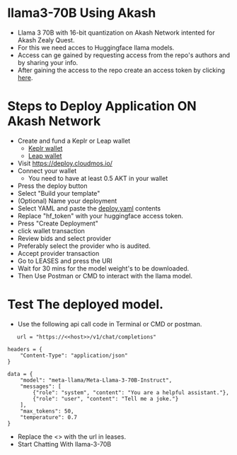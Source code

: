 # llama3-70B Using Akash

- Llama 3 70B with 16-bit quantization on Akash Network intented for Akash Zealy Quest.
- For this we need acces to Huggingface llama models.
- Access can ge gained by requesting access from the repo's authors and by sharing your info.
- After gaining the access to the repo create an access token by clicking [here](https://huggingface.co/settings/tokens).

# Steps to Deploy Application ON Akash Network

- Create and fund a Keplr or Leap wallet
  - [Keplr wallet](https://akash.network/docs/getting-started/token-and-wallets/#keplr-wallet)
  - [Leap wallet](https://akash.network/docs/getting-started/token-and-wallets/#leap-cosmos-wallet)
- Visit https://deploy.cloudmos.io/
- Connect your wallet
  - You need to have at least 0.5 AKT in your wallet
- Press the deploy button
- Select "Build your template"
- (Optional) Name your deployment
- Select YAML and paste the [deploy.yaml](deploy.yaml) contents
- Replace "hf_token" with your huggingface access token.
- Press "Create Deployment"
- click wallet transaction
- Review bids and select provider
- Preferably select the provider who is audited.
- Accept provider transaction
- Go to LEASES and press the URI
- Wait for 30 mins for the model weight's to be downloaded.
- Then Use Postman or CMD to interact with the llama model.


# Test The deployed model.

 - Use the following api call code in Terminal or CMD or postman.

```
   url = "https://<<host>>/v1/chat/completions"

headers = {
    "Content-Type": "application/json"
}

data = {
    "model": "meta-llama/Meta-Llama-3-70B-Instruct",
    "messages": [
        {"role": "system", "content": "You are a helpful assistant."},
        {"role": "user", "content": "Tell me a joke."}
    ],
    "max_tokens": 50,
    "temperature": 0.7
}

```
- Replace the <<Host>> with the url in leases.
- Start Chatting With llama-3-70B  
